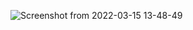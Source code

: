 ![Screenshot from 2022-03-15 13-48-49](https://user-images.githubusercontent.com/95606753/158336260-dc966c63-9db0-4267-8708-8fdebebf119c.png)
